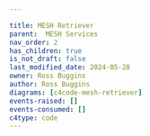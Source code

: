 ```yaml
---

title: MESH Retriever
parent:  MESH Services
nav_order: 2
has_children: true
is_not_draft: false
last_modified_date: 2024-05-28
owner: Ross Buggins
author: Ross Buggins
diagrams: [c4code-mesh-retriever]
events-raised: []
events-consumed: []
c4type: code
---
```

